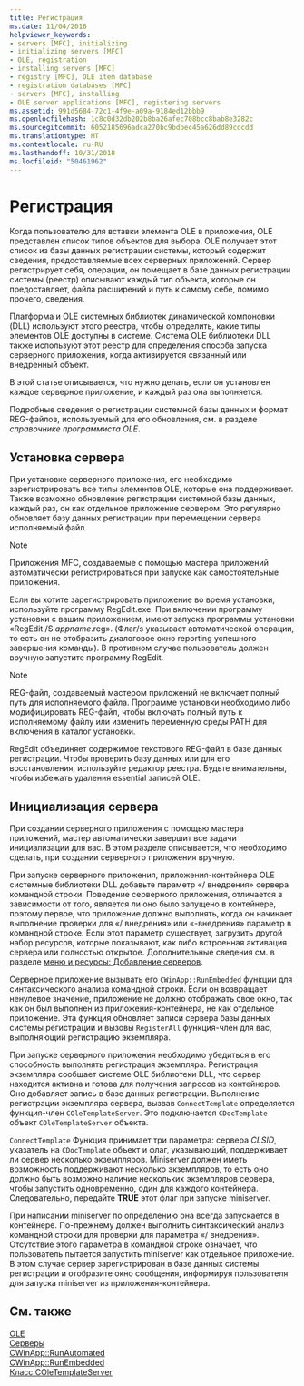 ```yaml
---
title: Регистрация
ms.date: 11/04/2016
helpviewer_keywords:
- servers [MFC], initializing
- initializing servers [MFC]
- OLE, registration
- installing servers [MFC]
- registry [MFC], OLE item database
- registration databases [MFC]
- servers [MFC], installing
- OLE server applications [MFC], registering servers
ms.assetid: 991d5684-72c1-4f9e-a09a-9184ed12bbb9
ms.openlocfilehash: 1c8c0d32db202b8ba26afec708bcc8bab8e3282c
ms.sourcegitcommit: 6052185696adca270bc9bdbec45a626dd89cdcdd
ms.translationtype: MT
ms.contentlocale: ru-RU
ms.lasthandoff: 10/31/2018
ms.locfileid: "50461962"
---
```

# <a name="registration"></a>Регистрация

Когда пользователю для вставки элемента OLE в приложения, OLE представлен список типов объектов для выбора. OLE получает этот список из базы данных регистрации системы, который содержит сведения, предоставляемые всех серверных приложений. Сервер регистрирует себя, операции, он помещает в базе данных регистрации системы (реестр) описывают каждый тип объекта, которые он предоставляет, файла расширений и путь к самому себе, помимо прочего, сведения.

Платформа и OLE системных библиотек динамической компоновки (DLL) используют этого реестра, чтобы определить, какие типы элементов OLE доступны в системе. Система OLE библиотеки DLL также используют этот реестр для определения способа запуска серверного приложения, когда активируется связанный или внедренный объект.

В этой статье описывается, что нужно делать, если он установлен каждое серверное приложение, и каждый раз она выполняется.

Подробные сведения о регистрации системной базы данных и формат REG-файлов, используемый для его обновления, см. в разделе *справочнике программиста OLE*.

##  <a name="_core_server_installation"></a> Установка сервера

При установке серверного приложения, его необходимо зарегистрировать все типы элементов OLE, которые она поддерживает. Также возможно обновление регистрации системной базы данных, каждый раз, он как отдельное приложение сервером. Это регулярно обновляет базу данных регистрации при перемещении сервера исполняемый файл.

> [!NOTE]
>  Приложения MFC, создаваемые с помощью мастера приложений автоматически регистрироваться при запуске как самостоятельные приложения.

Если вы хотите зарегистрировать приложение во время установки, используйте программу RegEdit.exe. При включении программу установки с вашим приложением, имеют запуска программы установки «RegEdit /S *appname*.reg». (Флаг/s указывает автоматической операции, то есть он не отобразить диалоговое окно reporting успешного завершения команды). В противном случае пользователь должен вручную запустите программу RegEdit.

> [!NOTE]
>  REG-файл, создаваемый мастером приложений не включает полный путь для исполняемого файла. Программе установки необходимо либо модифицировать REG-файл, чтобы включать полный путь к исполняемому файлу или изменить переменную среды PATH для включения в каталог установки.

RegEdit объединяет содержимое текстового REG-файл в базе данных регистрации. Чтобы проверить базу данных или для его восстановления, используйте редактор реестра. Будьте внимательны, чтобы избежать удаления essential записей OLE.

##  <a name="_core_server_initialization"></a> Инициализация сервера

При создании серверного приложения с помощью мастера приложений, мастер автоматически завершит все задачи инициализации для вас. В этом разделе описывается, что необходимо сделать, при создании серверного приложения вручную.

При запуске серверного приложения, приложения-контейнера OLE системные библиотеки DLL добавьте параметр «/ внедрения» сервера командной строки. Поведение серверного приложения, отличается в зависимости от того, является ли оно было запущено в контейнере, поэтому первое, что приложение должно выполнять, когда он начинает выполнение проверки для «/ внедрения» или «-внедрения» параметр в командной строке. Если этот параметр существует, загрузить другой набор ресурсов, которые показывают, как либо встроенная активация сервера или полностью открытое. Дополнительные сведения см. в разделе [меню и ресурсы: Добавление серверов](../mfc/menus-and-resources-server-additions.md).

Серверное приложение вызывать его `CWinApp::RunEmbedded` функции для синтаксического анализа командной строки. Если он возвращает ненулевое значение, приложение не должно отображать свое окно, так как он был выполнен из приложения-контейнера, не как отдельное приложение. Эта функция обновляет записи сервера базы данных системы регистрации и вызовы `RegisterAll` функция-член для вас, выполняющий регистрацию экземпляра.

При запуске серверного приложения необходимо убедиться в его способность выполнять регистрация экземпляра. Регистрация экземпляра сообщает системе OLE библиотеки DLL, что сервер находится активна и готова для получения запросов из контейнеров. Оно добавляет запись в базе данных регистрации. Выполнение регистрации экземпляра сервера, вызвав `ConnectTemplate` определяется функция-член `COleTemplateServer`. Это подключается `CDocTemplate` объект `COleTemplateServer` объекта.

`ConnectTemplate` Функция принимает три параметра: сервера *CLSID*, указатель на `CDocTemplate` объект и флаг, указывающий, поддерживает ли сервер несколько экземпляров. Miniserver должен иметь возможность поддерживают несколько экземпляров, то есть оно должно быть возможно наличие нескольких экземпляров сервера, чтобы запустить одновременно, один для каждого контейнера. Следовательно, передайте **TRUE** этот флаг при запуске miniserver.

При написании miniserver по определению она всегда запускается в контейнере. По-прежнему должен выполнить синтаксический анализ командной строки для проверки для параметра «/ внедрения». Отсутствие этого параметра в командной строке означает, что пользователь пытается запустить miniserver как отдельное приложение. В этом случае сервер зарегистрирован в базе данных системы регистрации и отобразите окно сообщения, информируя пользователя для запуска miniserver из приложения-контейнера.

## <a name="see-also"></a>См. также

[OLE](../mfc/ole-in-mfc.md)<br/>
[Серверы](../mfc/servers.md)<br/>
[CWinApp::RunAutomated](../mfc/reference/cwinapp-class.md#runautomated)<br/>
[CWinApp::RunEmbedded](../mfc/reference/cwinapp-class.md#runembedded)<br/>
[Класс COleTemplateServer](../mfc/reference/coletemplateserver-class.md)
